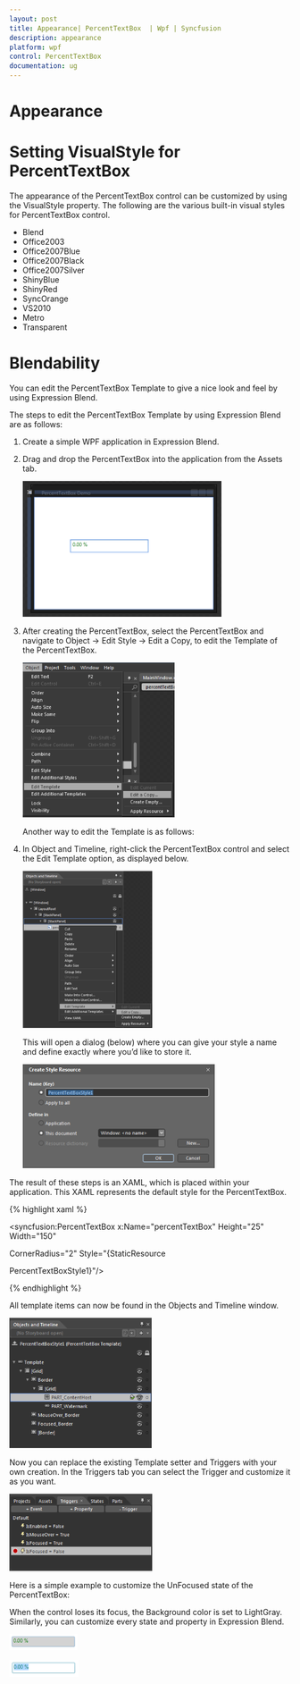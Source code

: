 ```yaml
---
layout: post
title: Appearance| PercentTextBox  | Wpf | Syncfusion
description: appearance 
platform: wpf
control: PercentTextBox 
documentation: ug
---
```


# Appearance 

# Setting VisualStyle for PercentTextBox

The appearance of the PercentTextBox control can be customized by using the VisualStyle property. The following are the various built-in visual styles for PercentTextBox control.

* Blend
* Office2003
* Office2007Blue
* Office2007Black
* Office2007Silver
* ShinyBlue
* ShinyRed
* SyncOrange
* VS2010
* Metro
* Transparent
# Blendability


You can edit the PercentTextBox Template to give a nice look and feel by using Expression Blend.

The steps to edit the PercentTextBox Template by using Expression Blend are as follows:

1. Create a simple WPF application in Expression Blend.
2. Drag and drop the PercentTextBox into the application from the Assets tab.

   ![](Appearance_images/Appearance_img1.png)


3. After creating the PercentTextBox, select the PercentTextBox and navigate to Object -> Edit Style -> Edit a Copy, to edit the Template of the PercentTextBox.

   ![](Appearance_images/Appearance_img2.png)


   Another way to edit the Template is as follows:

4. In Object and Timeline, right-click the PercentTextBox control and select the Edit Template option, as displayed below.

   ![](Appearance_images/Appearance_img3.png)


   This will open a dialog (below) where you can give your style a name and define exactly where you’d like to store it.

   ![](Appearance_images/Appearance_img4.png)


The result of these steps is an XAML, which is placed within your application. This XAML represents the default style for the PercentTextBox.

 {% highlight xaml %}


<syncfusion:PercentTextBox x:Name="percentTextBox" Height="25" Width="150" 

CornerRadius="2" Style="{StaticResource 

PercentTextBoxStyle1}"/>

 {% endhighlight %}





All template items can now be found in the Objects and Timeline window.

![](Appearance_images/Appearance_img5.png)


Now you can replace the existing Template setter and Triggers with your own creation. In the Triggers tab you can select the Trigger and customize it as you want.

![](Appearance_images/Appearance_img6.png)


Here is a simple example to customize the UnFocused state of the PercentTextBox: 






When the control loses its focus, the Background color is set to LightGray. Similarly, you can customize every state and property in Expression Blend.

![](Appearance_images/Appearance_img7.png)


![](Appearance_images/Appearance_img8.png)


